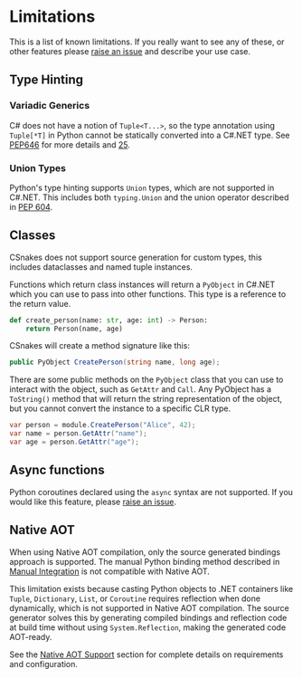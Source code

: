 # Limitations

This is a list of known limitations. If you really want to see any of these, or other features please [raise an issue](https://github.com/tonybaloney/CSnakes/issues/new) and describe your use case.

## Type Hinting

### Variadic Generics

C# does not have a notion of `Tuple<T...>`, so the type annotation using `Tuple[*T]` in Python cannot be statically converted into a C#.NET type. See [PEP646](https://peps.python.org/pep-0646/) for more details and [25](https://github.com/tonybaloney/CSnakes/issues/25).

### Union Types

Python's type hinting supports `Union` types, which are not supported in C#.NET. This includes both `typing.Union` and the union operator described in [PEP 604](https://peps.python.org/pep-0604/).

## Classes

CSnakes does not support source generation for custom types, this includes dataclasses and named tuple instances. 

Functions which return class instances will return a `PyObject` in C#.NET which you can use to pass into other functions. This type is a reference to the return value. 

```python
def create_person(name: str, age: int) -> Person:
    return Person(name, age)
```

CSnakes will create a method signature like this:

```csharp
public PyObject CreatePerson(string name, long age);
```

There are some public methods on the `PyObject` class that you can use to interact with the object, such as `GetAttr` and `Call`.
Any PyObject has a `ToString()` method that will return the string representation of the object, but you cannot convert the instance to a specific CLR type. 

```csharp
var person = module.CreatePerson("Alice", 42);
var name = person.GetAttr("name");
var age = person.GetAttr("age");
```

## Async functions

Python coroutines declared using the `async` syntax are not supported. If you would like this feature, please [raise an issue](https://github.com/tonybaloney/CSnakes/issues/new).

## Native AOT

When using Native AOT compilation, only the source generated bindings approach is supported. The manual Python binding method described in [Manual Integration](../advanced/manual-integration.md) is not compatible with Native AOT.

This limitation exists because casting Python objects to .NET containers like `Tuple`, `Dictionary`, `List`, or `Coroutine` requires reflection when done dynamically, which is not supported in Native AOT compilation. The source generator solves this by generating compiled bindings and reflection code at build time without using `System.Reflection`, making the generated code AOT-ready.

See the [Native AOT Support](../advanced/native-aot.md) section for complete details on requirements and configuration.
